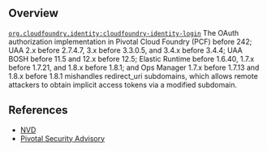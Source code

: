 ## Overview
[`org.cloudfoundry.identity:cloudfoundry-identity-login`](http://search.maven.org/#search%7Cga%7C1%7Ca%3A%22cloudfoundry-identity-login%22)
The OAuth authorization implementation in Pivotal Cloud Foundry (PCF) before 242; UAA 2.x before 2.7.4.7, 3.x before 3.3.0.5, and 3.4.x before 3.4.4; UAA BOSH before 11.5 and 12.x before 12.5; Elastic Runtime before 1.6.40, 1.7.x before 1.7.21, and 1.8.x before 1.8.1; and Ops Manager 1.7.x before 1.7.13 and 1.8.x before 1.8.1 mishandles redirect_uri subdomains, which allows remote attackers to obtain implicit access tokens via a modified subdomain.

## References
- [NVD](https://web.nvd.nist.gov/view/vuln/detail?vulnId=CVE-2016-6636)
- [Pivotal Security Advisory](https://pivotal.io/security/cve-2016-6636)
